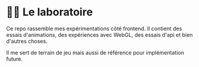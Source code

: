 # 🔬🧪 Le laboratoire

Ce repo rassemble mes expérimentations côté frontend. Il contient des essais d'animations, des expériences avec WebGL, des essais d'api et bien d'autres choses.

Il me sert de terrain de jeu mais aussi de référence pour implémentation future.
